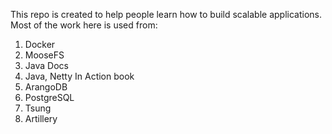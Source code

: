 This repo is created to help people learn how to build scalable applications. Most of the work here is used from:

1. Docker
2. MooseFS
3. Java Docs
4. Java, Netty In Action book
5. ArangoDB
6. PostgreSQL
7. Tsung
8. Artillery
